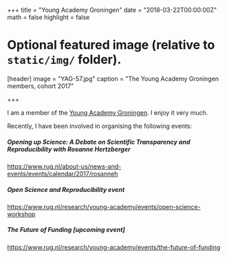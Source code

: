 +++
title = "Young Academy Groningen"
date = "2018-03-22T00:00:00Z"
math = false
highlight = false

# Optional featured image (relative to `static/img/` folder).
[header]
image = "YAG-57.jpg"
caption = "The Young Academy Groningen members, cohort 2017"

+++


I am a member of the [Young Academy Groningen](https://www.rug.nl/research/young-academy/). I enjoy it very much. 

Recently, I have been involved in organising the following events:

##### Opening up Science: A Debate on Scientific Transparency and Reproducibility with Rosanne Hertzberger
https://www.rug.nl/about-us/news-and-events/events/calendar/2017/rosanneh


##### Open Science and Reproducibility event
https://www.rug.nl/research/young-academy/events/open-science-workshop


##### The Future of Funding [upcoming event]
https://www.rug.nl/research/young-academy/events/the-future-of-funding

